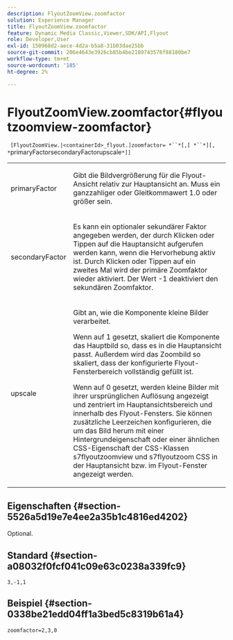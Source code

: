 ```yaml
---
description: FlyoutZoomView.zoomfactor
solution: Experience Manager
title: FlyoutZoomView.zoomfactor
feature: Dynamic Media Classic,Viewer,SDK/API,Flyout
role: Developer,User
exl-id: 150968d2-aece-4d2a-b5a8-31b03dae25bb
source-git-commit: 206e4643e3926cb85b4be2189743578f88180be7
workflow-type: tm+mt
source-wordcount: '185'
ht-degree: 2%

---
```


# FlyoutZoomView.zoomfactor{#flyoutzoomview-zoomfactor}

` [FlyoutZoomView.|<containerId>_flyout.]zoomfactor= *``*[,[ *``*][, *`primaryFactorsecondaryFactorupscale`*]]`

<table id="table_9B98C97485DD4DEB8A6ECBCE8DF6B886"> 
 <tbody> 
  <tr> 
   <td colname="col1"> <p> <span class="codeph"> <span class="varname"> primaryFactor</span> </span> </p> </td> 
   <td colname="col2"> <p> Gibt die Bildvergrößerung für die Flyout-Ansicht relativ zur Hauptansicht an. Muss ein ganzzahliger oder Gleitkommawert <span class="codeph"> 1.0</span> oder größer sein. </p> </td> 
  </tr> 
  <tr> 
   <td colname="col1"> <p> <span class="codeph"> <span class="varname"> secondaryFactor</span> </span> </p> </td> 
   <td colname="col2"> <p> Es kann ein optionaler sekundärer Faktor angegeben werden, der durch Klicken oder Tippen auf die Hauptansicht aufgerufen werden kann, wenn die Hervorhebung aktiv ist. Durch Klicken oder Tippen auf ein zweites Mal wird der primäre Zoomfaktor wieder aktiviert. Der Wert <span class="codeph"> -1</span> deaktiviert den sekundären Zoomfaktor. </p> </td> 
  </tr> 
  <tr> 
   <td colname="col1"> <p><span class="codeph"><span class="varname"> upscale</span></span> </p> </td> 
   <td colname="col2"> <p>Gibt an, wie die Komponente kleine Bilder verarbeitet. </p> <p>Wenn auf <span class="codeph"> 1</span> gesetzt, skaliert die Komponente das Hauptbild so, dass es in die Hauptansicht passt. Außerdem wird das Zoombild so skaliert, dass der konfigurierte Flyout-Fensterbereich vollständig gefüllt ist. </p> <p>Wenn auf <span class="codeph"> 0</span> gesetzt, werden kleine Bilder mit ihrer ursprünglichen Auflösung angezeigt und zentriert im Hauptansichtsbereich und innerhalb des Flyout-Fensters. Sie können zusätzliche Leerzeichen konfigurieren, die um das Bild herum mit einer Hintergrundeigenschaft oder einer ähnlichen CSS-Eigenschaft der CSS-Klassen <span class="codeph"> s7flyoutzoomview</span> und <span class="codeph"> s7flyoutzoom</span> CSS in der Hauptansicht bzw. im Flyout-Fenster angezeigt werden. </p> </td> 
  </tr> 
 </tbody> 
</table>

## Eigenschaften {#section-5526a5d19e7e4ee2a35b1c4816ed4202}

Optional.

## Standard {#section-a08032f0fcf041c09e63c0238a339fc9}

`3,-1,1`

## Beispiel {#section-0338be21edd04ff1a3bed5c8319b61a4}

`zoomfactor=2,3,0`
